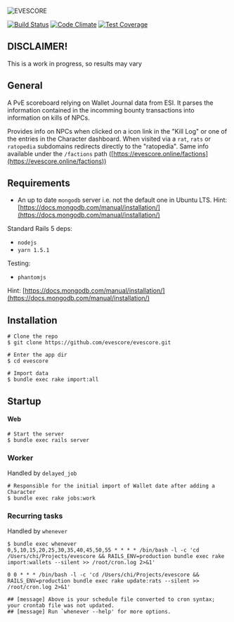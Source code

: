 ![EVESCORE](https://raw.githubusercontent.com/evescore/evescore/master/app/assets/images/evescore_logo_dark.png)

[![Build Status](https://travis-ci.org/evescore/evescore.svg?branch=master)](https://travis-ci.org/evescore/evescore)
[![Code Climate](https://codeclimate.com/github/evescore/evescore/badges/gpa.svg)](https://codeclimate.com/github/evescore/evescore)
[![Test Coverage](https://codeclimate.com/github/evescore/evescore/badges/coverage.svg)](https://codeclimate.com/github/evescore/evescore/coverage)

## DISCLAIMER!

This is a work in progress, so results may vary

## General

A PvE scoreboard relying on Wallet Journal data from ESI. It parses the information contained in the incomming bounty transactions into information on kills of NPCs.

Provides info on NPCs when clicked on a icon link in the "Kill Log" or one of the entries in the Character dashboard. When visited via a `rat`, `rats` or `ratopedia` subdomains redirects directly to the "ratopedia". Same info available under the `/factions` path ([https://evescore.online/factions](https://evescore.online/factions))

## Requirements

- An up to date `mongodb` server i.e. not the default one in Ubuntu LTS. Hint: [https://docs.mongodb.com/manual/installation/](https://docs.mongodb.com/manual/installation/)

Standard Rails 5 deps:

- `nodejs`
- `yarn 1.5.1`

Testing:

- `phantomjs`

Hint: [https://docs.mongodb.com/manual/installation/](https://docs.mongodb.com/manual/installation/)

## Installation

    # Clone the repo
    $ git clone https://github.com/evescore/evescore.git
    
    # Enter the app dir
    $ cd evescore
    
    # Import data
    $ bundle exec rake import:all
    
## Startup
#### Web

    # Start the server
    $ bundle exec rails server
    
### Worker

Handled by `delayed_job`

    # Responsible for the initial import of Wallet date after adding a Character
    $ bundle exec rake jobs:work
    
### Recurring tasks

Handled by `whenever`
    
    $ bundle exec whenever
    0,5,10,15,20,25,30,35,40,45,50,55 * * * * /bin/bash -l -c 'cd /Users/chi/Projects/evescore && RAILS_ENV=production bundle exec rake import:wallets --silent >> /root/cron.log 2>&1'

    0 0 * * * /bin/bash -l -c 'cd /Users/chi/Projects/evescore && RAILS_ENV=production bundle exec rake update:rats --silent >> /root/cron.log 2>&1'

    ## [message] Above is your schedule file converted to cron syntax; your crontab file was not updated.
    ## [message] Run `whenever --help' for more options.
    
